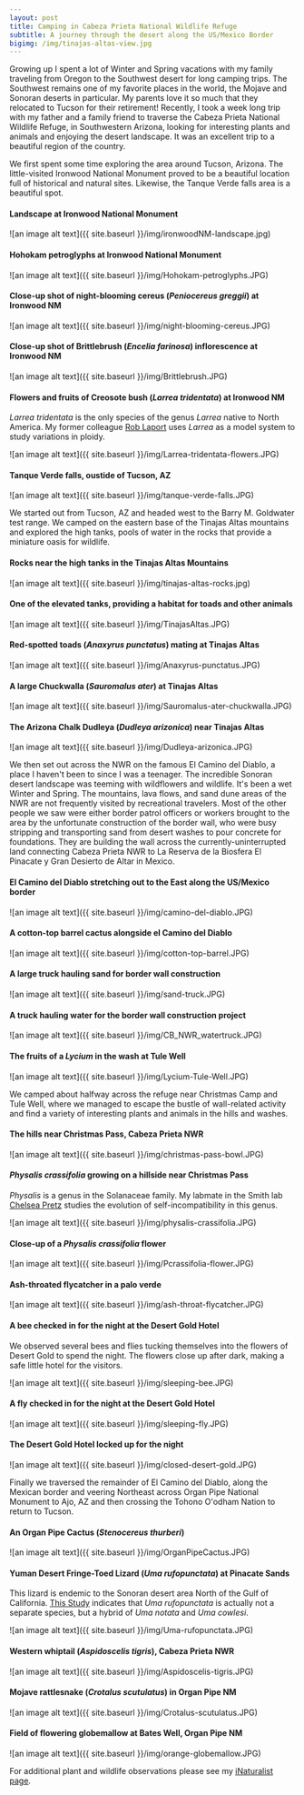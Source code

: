 ```yaml
---
layout: post
title: Camping in Cabeza Prieta National Wildlife Refuge
subtitle: A journey through the desert along the US/Mexico Border
bigimg: /img/tinajas-altas-view.jpg
---
```


Growing up I spent a lot of Winter and Spring vacations with my family traveling from Oregon to the Southwest desert for long camping trips. The Southwest remains one of my favorite places in the world, the Mojave and Sonoran deserts in particular. My parents love it so much that they relocated to Tucson for their retirement! Recently, I took a week long trip with my father and a family friend to traverse the Cabeza Prieta National Wildlife Refuge, in Southwestern Arizona, looking for interesting plants and animals and enjoying the desert landscape. It was an excellent trip to a beautiful region of the country. 

We first spent some time exploring the area around Tucson, Arizona. The little-visited Ironwood National Monument proved to be a beautiful location full of historical and natural sites. Likewise, the Tanque Verde falls area is a beautiful spot. 

#### Landscape at Ironwood National Monument

![an image alt text]({{ site.baseurl }}/img/ironwoodNM-landscape.jpg)

#### Hohokam petroglyphs at Ironwood National Monument

![an image alt text]({{ site.baseurl }}/img/Hohokam-petroglyphs.JPG)

#### Close-up shot of night-blooming cereus (*Peniocereus greggii*) at Ironwood NM

![an image alt text]({{ site.baseurl }}/img/night-blooming-cereus.JPG)

#### Close-up shot of Brittlebrush (*Encelia farinosa*) inflorescence at Ironwood NM

![an image alt text]({{ site.baseurl }}/img/Brittlebrush.JPG)

#### Flowers and fruits of Creosote bush (*Larrea tridentata*) at Ironwood NM
*Larrea tridentata* is the only species of the genus *Larrea* native to North America. My former colleague [Rob Laport](http://www.robertlaport.com/) uses *Larrea* as a model system to study variations in ploidy.

![an image alt text]({{ site.baseurl }}/img/Larrea-tridentata-flowers.JPG)

#### Tanque Verde falls, oustide of Tucson, AZ

![an image alt text]({{ site.baseurl }}/img/tanque-verde-falls.JPG)


We started out from Tucson, AZ and headed west to the Barry M. Goldwater test range. We camped on the eastern base of the Tinajas Altas mountains and explored the high tanks, pools of water in the rocks that provide a miniature oasis for wildlife. 

#### Rocks near the high tanks in the Tinajas Altas Mountains

![an image alt text]({{ site.baseurl }}/img/tinajas-altas-rocks.jpg)

#### One of the elevated tanks, providing a habitat for toads and other animals

![an image alt text]({{ site.baseurl }}/img/TinajasAltas.JPG)

#### Red-spotted toads (*Anaxyrus punctatus*) mating at Tinajas Altas

![an image alt text]({{ site.baseurl }}/img/Anaxyrus-punctatus.JPG)

#### A large Chuckwalla (*Sauromalus ater*) at Tinajas Altas

![an image alt text]({{ site.baseurl }}/img/Sauromalus-ater-chuckwalla.JPG)

#### The Arizona Chalk Dudleya (*Dudleya arizonica*) near Tinajas Altas

![an image alt text]({{ site.baseurl }}/img/Dudleya-arizonica.JPG)



We then set out across the NWR on the famous El Camino del Diablo, a place I haven't been to since I was a teenager. The incredible Sonoran desert landscape was teeming with wildflowers and wildlife. It's been a wet Winter and Spring. The mountains, lava flows, and sand dune areas of the NWR are not frequently visited by recreational travelers. Most of the other people we saw were either border patrol officers or workers brought to the area by the unfortunate construction of the border wall, who were busy stripping and transporting sand from desert washes to pour concrete for foundations. They are building the wall across the currently-uninterrupted land connecting Cabeza Prieta NWR to La Reserva de la Biosfera El Pinacate y Gran Desierto de Altar in Mexico.

#### El Camino del Diablo stretching out to the East along the US/Mexico border

![an image alt text]({{ site.baseurl }}/img/camino-del-diablo.JPG)

#### A cotton-top barrel cactus alongside el Camino del Diablo

![an image alt text]({{ site.baseurl }}/img/cotton-top-barrel.JPG)

#### A large truck hauling sand for border wall construction

![an image alt text]({{ site.baseurl }}/img/sand-truck.JPG)

#### A truck hauling water for the border wall construction project

![an image alt text]({{ site.baseurl }}/img/CB_NWR_watertruck.JPG)

#### The fruits of a *Lycium* in the wash at Tule Well

![an image alt text]({{ site.baseurl }}/img/Lycium-Tule-Well.JPG)



We camped about halfway across the refuge near Christmas Camp and Tule Well, where we managed to escape the bustle of wall-related activity and find a variety of interesting plants and animals in the hills and washes. 

#### The hills near Christmas Pass, Cabeza Prieta NWR

![an image alt text]({{ site.baseurl }}/img/christmas-pass-bowl.JPG)

#### *Physalis crassifolia* growing on a hillside near Christmas Pass
*Physalis* is a genus in the Solanaceae family. My labmate in the Smith lab [Chelsea Pretz](https://www.colorado.edu/smithlab/people/chelsea-pretz) studies the evolution of self-incompatibility in this genus. 

![an image alt text]({{ site.baseurl }}/img/physalis-crassifolia.JPG)

#### Close-up of a *Physalis crassifolia* flower

![an image alt text]({{ site.baseurl }}/img/Pcrassifolia-flower.JPG)

#### Ash-throated flycatcher in a palo verde 

![an image alt text]({{ site.baseurl }}/img/ash-throat-flycatcher.JPG)

#### A bee checked in for the night at the Desert Gold Hotel
We observed several bees and flies tucking themselves into the flowers of Desert Gold to spend the night. The flowers close up after dark, making a safe little hotel for the visitors. 

![an image alt text]({{ site.baseurl }}/img/sleeping-bee.JPG)

#### A fly checked in for the night at the Desert Gold Hotel

![an image alt text]({{ site.baseurl }}/img/sleeping-fly.JPG)

#### The Desert Gold Hotel locked up for the night

![an image alt text]({{ site.baseurl }}/img/closed-desert-gold.JPG)



Finally we traversed the remainder of El Camino del Diablo, along the Mexican border and veering Northeast across Organ Pipe National Monument to Ajo, AZ and then crossing the Tohono O'odham Nation to return to Tucson. 

#### An Organ Pipe Cactus (*Stenocereus thurberi*)

![an image alt text]({{ site.baseurl }}/img/OrganPipeCactus.JPG)

#### Yuman Desert Fringe-Toed Lizard (*Uma rufopunctata*) at Pinacate Sands
This lizard is endemic to the Sonoran desert area North of the Gulf of California. [This Study](https://www.sciencedirect.com/science/article/abs/pii/S1055790316302330?via%3Dihub) indicates that *Uma rufopunctata* is actually not a separate species, but a hybrid of *Uma notata* and *Uma cowlesi*. 

![an image alt text]({{ site.baseurl }}/img/Uma-rufopunctata.JPG)

#### Western whiptail (*Aspidoscelis tigris*), Cabeza Prieta NWR

![an image alt text]({{ site.baseurl }}/img/Aspidoscelis-tigris.JPG)

#### Mojave rattlesnake (*Crotalus scutulatus*) in Organ Pipe NM

![an image alt text]({{ site.baseurl }}/img/Crotalus-scutulatus.JPG)

#### Field of flowering globemallow at Bates Well, Organ Pipe NM

![an image alt text]({{ site.baseurl }}/img/orange-globemallow.JPG)


For additional plant and wildlife observations please see my [iNaturalist page](https://www.inaturalist.org/observations?place_id=any&user_id=lukewheeler&verifiable=any). 

